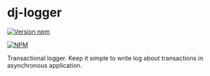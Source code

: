 # dj-logger

[![Version npm](https://img.shields.io/npm/v/dj-logger.svg?style=flat-square)](https://www.npmjs.com/package/dj-logger)

[![NPM](https://nodei.co/npm/dj-logger.png?downloads=true&downloadRank=true)](https://nodei.co/npm/dj-logger/)

Transactional logger. Keep it simple to write log about transactions in asynchronous application.      

